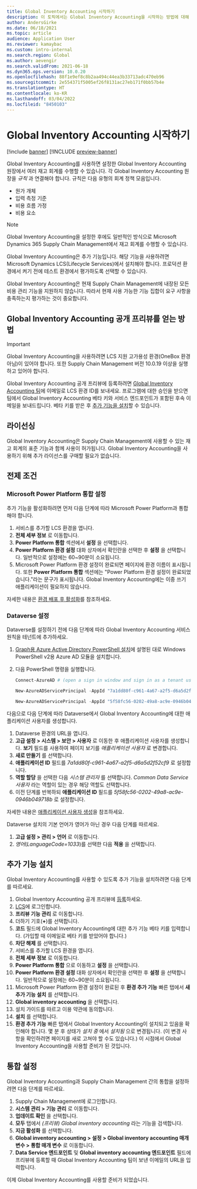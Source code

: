 ```yaml
---
title: Global Inventory Accounting 시작하기
description: 이 토픽에서는 Global Inventory Accounting을 시작하는 방법에 대해 설명합니다.
author: AndersGirke
ms.date: 06/18/2021
ms.topic: article
audience: Application User
ms.reviewer: kamaybac
ms.custom: intro-internal
ms.search.region: Global
ms.author: aevengir
ms.search.validFrom: 2021-06-18
ms.dyn365.ops.version: 10.0.20
ms.openlocfilehash: 88f1e9ef8c8b2aa494c44ea3b33713adc470eb96
ms.sourcegitcommit: 2e554371f5005ef26f8131ac27eb171f0bb57b4e
ms.translationtype: HT
ms.contentlocale: ko-KR
ms.lasthandoff: 03/04/2022
ms.locfileid: "8450103"
---
```

# <a name="get-started-with-global-inventory-accounting"></a>Global Inventory Accounting 시작하기

[!include [banner](../includes/banner.md)]
[!INCLUDE [preview-banner](../includes/preview-banner.md)]
<!--KFM: Preview until 4/30/2022 -->

Global Inventory Accounting를 사용하면 설정한 Global Inventory Accounting 원장에서 여러 재고 회계를 수행할 수 있습니다. 각 Global Inventory Accounting 원장을 *규칙* 과 연결해야 합니다. 규칙은 다음 유형의 회계 정책 모음입니다.

- 원가 개체
- 입력 측정 기준
- 비용 흐름 가정
- 비용 요소

> [!NOTE]
> Global Inventory Accounting을 설정한 후에도 일반적인 방식으로 Microsoft Dynamics 365 Supply Chain Management에서 재고 회계를 수행할 수 있습니다.

Global Inventory Accounting은 추가 기능입니다. 해당 기능을 사용하려면 Microsoft Dynamics LCS(Lifecycle Services)에서 설치해야 합니다. 프로덕션 환경에서 켜기 전에 테스트 환경에서 평가하도록 선택할 수 있습니다.

Global Inventory Accounting은 현재 Supply Chain Management에 내장된 모든 비용 관리 기능을 지원하지 않습니다. 따라서 현재 사용 가능한 기능 집합이 요구 사항을 충족하는지 평가하는 것이 중요합니다.

## <a name="how-to-get-the-global-inventory-accounting-public-preview"></a><a name="sign-up"></a>Global Inventory Accounting 공개 프리뷰를 얻는 방법

> [!IMPORTANT]
> Global Inventory Accounting을 사용하려면 LCS 지원 고가용성 환경(OneBox 환경 아님)이 있어야 합니다. 또한 Supply Chain Management 버전 10.0.19 이상을 실행하고 있어야 합니다.

Global Inventory Accounting 공개 프리뷰에 등록하려면 [Global Inventory Accounting 팀](mailto:GlobalInvAccount@microsoft.com)에 이메일로 LCS 환경 ID를 보내세요. 프로그램에 대한 승인을 받으면 팀에서 Global Inventory Accounting 베타 키와 서비스 엔드포인트가 포함된 후속 이메일을 보내드립니다. 베타 키를 받은 후 [추가 기능을 설치](#install)할 수 있습니다.

## <a name="licensing"></a>라이선싱

Global Inventory Accounting은 Supply Chain Management에 사용할 수 있는 재고 회계의 표준 기능과 함께 사용이 허가됩니다. Global Inventory Accounting을 사용하기 위해 추가 라이선스를 구매할 필요가 없습니다.

## <a name="prerequisites"></a>전제 조건

### <a name="set-up-microsoft-power-platform-integration"></a>Microsoft Power Platform 통합 설정

추가 기능을 활성화하려면 먼저 다음 단계에 따라 Microsoft Power Platform과 통합해야 합니다.

1. 서비스를 추가할 LCS 환경을 엽니다.
1. **전체 세부 정보** 로 이동합니다.
1. **Power Platform 통합** 섹션에서 **설정** 을 선택합니다.
1. **Power Platform 환경 설정** 대화 상자에서 확인란을 선택한 후 **설정** 을 선택합니다. 일반적으로 설정에는 60~90분이 소요됩니다.
1. Microsoft Power Platform 환경 설정이 완료되면 페이지에 환경 이름이 표시됩니다. 또한 **Power Platform 통합** 섹션에는 "Power Platform 환경 설정이 완료되었습니다."라는 문구가 표시됩니다. Global Inventory Accounting에는 이중 쓰기 애플리케이션이 필요하지 않습니다.

자세한 내용은 [환경 배포 후 활성화](../../fin-ops-core/dev-itpro/power-platform/enable-power-platform-integration.md#enable-after-deploy)를 참조하세요.

### <a name="set-up-dataverse"></a>Dataverse 설정

Dataverse를 설정하기 전에 다음 단계에 따라 Global Inventory Accounting 서비스 원칙을 테넌트에 추가하세요.

1. [Graph용 Azure Active Directory PowerShell 설치](/powershell/azure/active-directory/install-adv2)에 설명된 대로 Windows PowerShell v2용 Azure AD 모듈을 설치합니다.
1. 다음 PowerShell 명령을 실행합니다.

    ```powershell
    Connect-AzureAD # (open a sign in window and sign in as a tenant user)

    New-AzureADServicePrincipal -AppId "7a1dd80f-c961-4a67-a2f5-d6a5d2f52cf9" -DisplayName "d365-scm-costaccountingservice"

    New-AzureADServicePrincipal -AppId "5f58fc56-0202-49a8-ac9e-0946b049718b" -DisplayName "d365-scm-operationdataservice"
    ```

다음으로 다음 단계에 따라 Dataverse에서 Global Inventory Accounting에 대한 애플리케이션 사용자를 생성합니다.

1. Dataverse 환경의 URL을 엽니다.
1. **고급 설정 \> 시스템 \> 보안 \> 사용자** 로 이동한 후 애플리케이션 사용자를 생성합니다. **보기** 필드를 사용하여 페이지 보기를 *애플리케이션 사용자* 로 변경합니다.
1. **새로 만들기** 를 선택합니다.
1. **애플리케이션 ID** 필드를 *7a1dd80f-c961-4a67-a2f5-d6a5d2f52cf9* 로 설정합니다.
1. **역할 할당** 을 선택한 다음 *시스템 관리자* 를 선택합니다. *Common Data Service 사용자* 라는 역할이 있는 경우 해당 역할도 선택합니다.
1. 이전 단계를 반복하되 **애플리케이션 ID** 필드를 *5f58fc56-0202-49a8-ac9e-0946b049718b* 로 설정합니다.

자세한 내용은 [애플리케이션 사용자 생성](/power-platform/admin/create-users-assign-online-security-roles#create-an-application-user)을 참조하세요.

Dataverse 설치의 기본 언어가 영어가 아닌 경우 다음 단계를 따르세요.

1. **고급 설정 \> 관리 \> 언어** 로 이동합니다.
1. *영어*(*LanguageCode=1033*)를 선택한 다음 **적용** 을 선택합니다.

## <a name="install-the-add-in"></a><a name="install"></a>추가 기능 설치

Global Inventory Accounting를 사용할 수 있도록 추가 기능을 설치하려면 다음 단계를 따르세요.

1. Global Inventory Accounting 공개 프리뷰에 [등록](#sign-up)하세요.
1. [LCS](https://lcs.dynamics.com/Logon/Index)에 로그인합니다.
1. **프리뷰 기능 관리** 로 이동합니다.
1. 더하기 기호(**+**)를 선택합니다.
1. **코드** 필드에 Global Inventory Accounting에 대한 추가 기능 베타 키를 입력합니다. (가입할 때 이메일로 베타 키를 받았어야 합니다.)
1. **차단 해제** 를 선택합니다.
1. 서비스를 추가할 LCS 환경을 엽니다.
1. **전체 세부 정보** 로 이동합니다.
1. **Power Platform 통합** 으로 이동하고 **설정** 을 선택합니다.
1. **Power Platform 환경 설정** 대화 상자에서 확인란을 선택한 후 **설정** 을 선택합니다. 일반적으로 설정에는 60~90분이 소요됩니다.
1. Microsoft Power Platform 환경 설정이 완료된 후 **환경 추가 기능** 빠른 탭에서 **새 추가 기능 설치** 를 선택합니다.
1. **Global inventory accounting** 을 선택합니다.
1. 설치 가이드를 따르고 이용 약관에 동의합니다.
1. **설치** 를 선택합니다.
1. **환경 추가 기능** 빠른 탭에서 Global Inventory Accounting이 설치되고 있음을 확인해야 합니다. 몇 분 후 상태가 *설치 중* 에서 *설치됨* 으로 변경됩니다. (이 변경 사항을 확인하려면 페이지를 새로 고쳐야 할 수도 있습니다.) 이 시점에서 Global Inventory Accounting을 사용할 준비가 된 것입니다.

## <a name="set-up-the-integration"></a>통합 설정

Global Inventory Accounting과 Supply Chain Management 간의 통합을 설정하려면 다음 단계를 따르세요.

1. Supply Chain Management에 로그인합니다.
1. **시스템 관리 \> 기능 관리** 로 이동합니다.
1. **업데이트 확인** 을 선택합니다.
1. **모두** 탭에서 *(프리뷰) Global inventory accounting* 라는 기능을 검색합니다.
1. **지금 활성화** 를 선택합니다.
1. **Global inventory accounting \> 설정 \> Global inventory accounting 매개 변수 \> 통합 매개 변수** 로 이동합니다.
1. **Data Service 엔드포인트** 및 **Global inventory accounting 엔드포인트** 필드에 프리뷰에 등록할 때 Global Inventory Accounting 팀이 보낸 이메일의 URL을 입력합니다.

이제 Global Inventory Accounting를 사용할 준비가 되었습니다.
